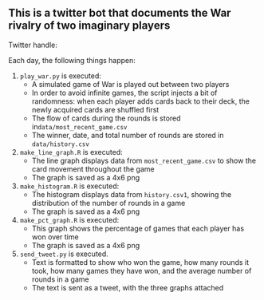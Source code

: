 ## This is a twitter bot that documents the War rivalry of two imaginary players

Twitter handle:

Each day, the following things happen:

1. `play_war.py` is executed:
    - A simulated game of War is played out between two players
    - In order to avoid infinite games, the script injects a bit of randomness: when each player adds cards back to their deck, the newly acquired cards are shuffled first
    - The flow of cards during the rounds is stored in`data/most_recent_game.csv`
    - The winner, date, and total number of rounds are stored in `data/history.csv`
2. `make_line_graph.R` is executed:
    - The line graph displays data from `most_recent_game.csv` to show the card movement throughout the game
    - The graph is saved as a 4x6 png
3. `make_histogram.R` is executed:
    - The histogram displays data from `history.csv1`, showing the distribution of the number of rounds in a game
    - The graph is saved as a 4x6 png
4. `make_pct_graph.R` is executed:
    - This graph shows the percentage of games that each player has won over time
    - The graph is saved as a 4x6 png
4. `send_tweet.py` is executed.
    - Text is formatted to show who won the game, how many rounds it took, how many games they have won, and the average number of rounds in a game
    - The text is sent as a tweet, with the three graphs attached
